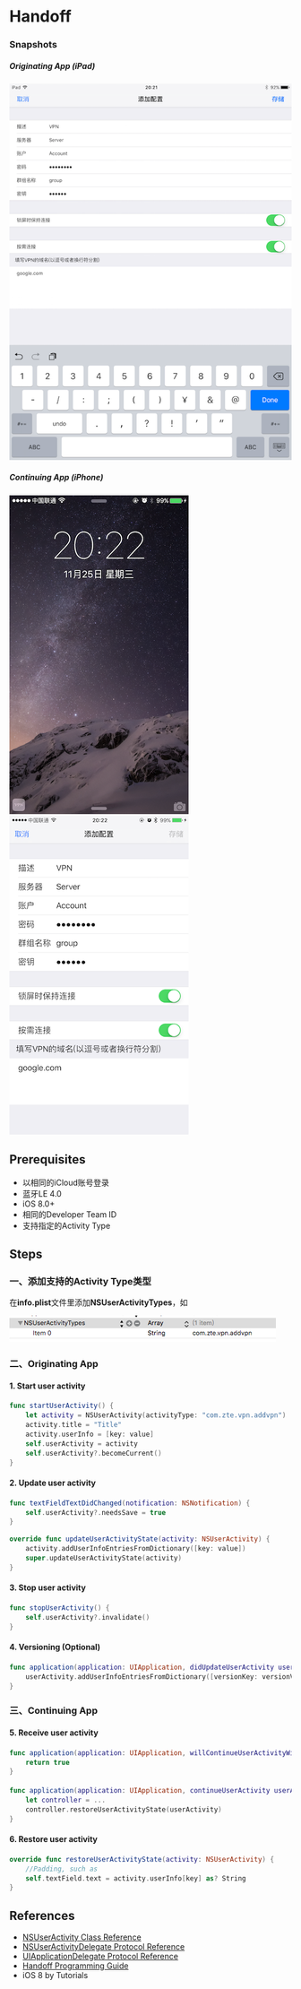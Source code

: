 # Handoff

### Snapshots

##### Originating App (iPad)

![iPad](Snapshot_1.png "Originating App")



##### Continuing App (iPhone)

![iPhone](Snapshot_2.png "Continuing App")                    ![iPhone](Snapshot_3.png "Continuing App")



## Prerequisites

-   以相同的iCloud账号登录
-   蓝牙LE 4.0
-   iOS 8.0+
-   相同的Developer Team ID
-   支持指定的Activity Type

## Steps

### 一、添加支持的Activity Type类型

在**info.plist**文件里添加**NSUserActivityTypes**，如

![](ActivityType.png)



### 二、Originating App

#### 1. Start user activity

``` swift
func startUserActivity() { 
    let activity = NSUserActivity(activityType: "com.zte.vpn.addvpn")
    activity.title = "Title"
    activity.userInfo = [key: value]
    self.userActivity = activity
    self.userActivity?.becomeCurrent()
}
```

#### 2. Update user activity

``` swift
func textFieldTextDidChanged(notification: NSNotification) {
	self.userActivity?.needsSave = true
}
```

``` swift
override func updateUserActivityState(activity: NSUserActivity) {
	activity.addUserInfoEntriesFromDictionary([key: value])
	super.updateUserActivityState(activity)
}
```

#### 3. Stop user activity

``` swift
func stopUserActivity() {
	self.userActivity?.invalidate()
}
```

#### 4. Versioning (Optional)

``` swift
func application(application: UIApplication, didUpdateUserActivity userActivity: NSUserActivity) {
    userActivity.addUserInfoEntriesFromDictionary([versionKey: versionValue])
}
```



### 三、Continuing App

#### 5. Receive user activity

``` swift
func application(application: UIApplication, willContinueUserActivityWithType userActivityType: String) -> Bool {
    return true
}

func application(application: UIApplication, continueUserActivity userActivity: NSUserActivity, restorationHandler: ([AnyObject]?) -> Void) -> Bool {
    let controller = ...
    controller.restoreUserActivityState(userActivity)
}
```

#### 6. Restore user activity

``` swift
override func restoreUserActivityState(activity: NSUserActivity) {
	//Padding, such as
    self.textField.text = activity.userInfo[key] as? String
}
```



## References

*   [NSUserActivity Class Reference](https://developer.apple.com/library/ios/documentation/Foundation/Reference/NSUserActivity_Class/index.html#//apple_ref/doc/uid/TP40014322)
*   [NSUserActivityDelegate Protocol Reference](https://developer.apple.com/library/ios/documentation/AppKit/Reference/NSUserActivityDelegate_Protocol/index.html#//apple_ref/doc/uid/TP40014337)
*   [UIApplicationDelegate Protocol Reference](https://developer.apple.com/library/ios/documentation/UIKit/Reference/UIApplicationDelegate_Protocol/index.html#//apple_ref/doc/uid/TP40006786)
*   [Handoff Programming Guide](https://developer.apple.com/library/ios/documentation/UserExperience/Conceptual/Handoff/HandoffFundamentals/HandoffFundamentals.html#//apple_ref/doc/uid/TP40014338)
*   iOS 8 by Tutorials